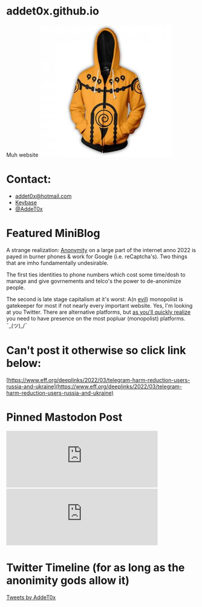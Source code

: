 # addet0x.github.io

Muh website
![a yellooowww hoodddiiiieee](https://github.com/addet0x/addet0x.github.io/raw/main/assets/yellowhoodie.jpg)

# Contact:

- [addet0x@hotmail.com](mailto:addet0x@hotmail.com)
- [Keybase](https://keybase.io/addet0x)
- [@AddeT0x](https://twitter.com/AddeT0x)


# Featured MiniBlog

<p id="anon"></p>

A strange realization: [Anonymity](https://en.wikipedia.org/wiki/Anonymity) on a large part of the internet anno 2022 is payed in burner phones & work for Google (i.e. reCaptcha's). Two things that are imho fundamentally undesirable. 

The first ties identities to phone numbers which cost some time/dosh to manage and give govrnements and telco's the power to de-anonimize people. 

The second is late stage capitalism at it's worst: A(n [evil](https://en.wikipedia.org/wiki/Don%27t_be_evil#Google-Ditched-this-phrase-long-ago)) monopolist is gatekeeper for most if not nearly every important website. Yes, I'm looking at you Twitter. There are alternative platforms, but [as you'll quickly realize](https://www.twitterandteargas.org/) you need to have presence on the most popluar (monopolist) platforms. ¯\_(ツ)_/¯

# Can't post it otherwise so click link below:
<p id="eff-telegram-ukraine"></p>

[https://www.eff.org/deeplinks/2022/03/telegram-harm-reduction-users-russia-and-ukraine](https://www.eff.org/deeplinks/2022/03/telegram-harm-reduction-users-russia-and-ukraine)

# Pinned Mastodon Post

<iframe src="https://fosstodon.org/@addet0x/110179738504130299/embed" class="mastodon-embed" style="max-width: 100%; border: 0" width="400" allowfullscreen="allowfullscreen"></iframe><script src="https://fosstodon.org/embed.js" async="async"></script>

<iframe id="mastodon" src="https://fosstodon.org/@addet0x/108005556562266250/embed" class="mastodon-embed" style="max-width: 100%; border: 0" width="400" allowfullscreen="allowfullscreen"></iframe><script src="https://fosstodon.org/embed.js" async="async"></script>


# Twitter Timeline (for as long as the anonimity gods allow it)

<a id="twitter" class="twitter-timeline" data-dnt="true" data-theme="dark" href="https://twitter.com/AddeT0x?ref_src=twsrc%5Etfw">Tweets by AddeT0x</a> <script async src="https://platform.twitter.com/widgets.js" charset="utf-8"></script> 
